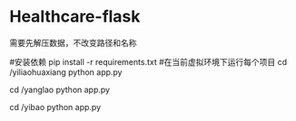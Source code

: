 # Healthcare-flask
需要先解压数据，不改变路径和名称

#安装依赖
pip install -r requirements.txt
#在当前虚拟环境下运行每个项目
cd /yiliaohuaxiang
python app.py

cd /yanglao
python app.py

cd /yibao
python app.py
